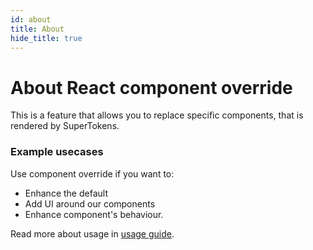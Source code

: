 ```yaml
---
id: about
title: About
hide_title: true
---
```


<!-- COPY DOCS -->
<!-- ./thirdpartyemailpassword/docs/advanced-customizations/react-component-override/about.md -->

# About React component override

This is a feature that allows you to replace specific components, that is rendered by SuperTokens.

### Example usecases
Use component override if you want to:
- Enhance the default 
- Add UI around our components
- Enhance component's behaviour.

Read more about usage in [usage guide](./usage).
